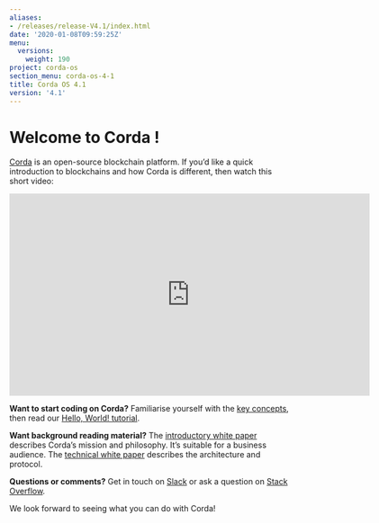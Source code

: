```yaml
---
aliases:
- /releases/release-V4.1/index.html
date: '2020-01-08T09:59:25Z'
menu:
  versions:
    weight: 190
project: corda-os
section_menu: corda-os-4-1
title: Corda OS 4.1
version: '4.1'
---
```

# Welcome to Corda !

[Corda](https://www.corda.net/) is an open-source blockchain platform. If you’d like a quick introduction to blockchains and how Corda is different, then watch this short video:

<embed>
<iframe src="https://player.vimeo.com/video/205410473" width="640" height="360" frameborder="0" webkitallowfullscreen="true" mozallowfullscreen="true" allowfullscreen="true"></iframe>
</embed>


**Want to start coding on Corda?** Familiarise yourself with the [key concepts](key-concepts.md), then read
our [Hello, World! tutorial](hello-world-introduction.md).

**Want background reading material?** The [introductory white paper](https://www.r3.com/white-papers/the-corda-platform-an-introduction-whitepaper/) describes Corda’s mission and philosophy. It’s suitable for a business
audience. The [technical white paper](https://www.r3.com/white-papers/corda-technical-whitepaper/) describes the architecture and protocol.

**Questions or comments?** Get in touch on [Slack](https://slack.corda.net/) or ask a question on
[Stack Overflow](https://stackoverflow.com/questions/tagged/corda).

We look forward to seeing what you can do with Corda!

